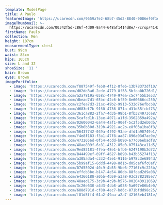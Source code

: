 ```yaml
---
template: ModelPage
title: A Paulo
featuredImage: 'https://ucarecdn.com/9659a7e2-68b7-45d2-8840-9086ef0f1da3/'
imageThumbnail: >-
  https://ucarecdn.com/00342f5d-c86f-4d09-9a44-648af1414d8e/-/crop/414x550/120,0/-/preview/
firstName: Paulo
collection: Men
height: 187cm
measurementType: chest
bust: 99cm
waist: 83cm
hips: 105cm
size: L and 32
shoeSize: '11 '
hair: Brown
eyes: Brown
imagePortfolio:
  - image: 'https://ucarecdn.com/f887549f-feb8-4f12-8fe6-13b78373df10/'
  - image: 'https://ucarecdn.com/d02dd8a6-2ede-4779-8f58-5bfca0b726d1/'
  - image: 'https://ucarecdn.com/a2a7819a-658c-4749-97ea-c5c7455b3e53/'
  - image: 'https://ucarecdn.com/dbead7d1-65bc-42c6-bf59-8e60666cc250/'
  - image: 'https://ucarecdn.com/c2fea7d3-21ac-49b2-9913-532d76efbcb8/'
  - image: 'https://ucarecdn.com/d683ef7b-9160-4736-871a-d31d35fcbf73/'
  - image: 'https://ucarecdn.com/361ca882-2fa7-4d3b-98b1-8fb324973ce8/'
  - image: 'https://ucarecdn.com/5cafcd1b-13ae-4071-a1fd-3562859a492a/'
  - image: 'https://ucarecdn.com/02600042-6a44-4af1-90ef-5c2f5d2eb0db/'
  - image: 'https://ucarecdn.com/35b0b30d-319b-4921-ac2b-e8f03a1ba8f8/'
  - image: 'https://ucarecdn.com/56437742-049a-4f92-93ae-dfd1a90749e1/'
  - image: 'https://ucarecdn.com/f4e8f183-f3a1-47f8-aa87-896a03d7ac0e/'
  - image: 'https://ucarecdn.com/4732056d-0f54-4cdd-b090-677c06ebadf8/'
  - image: 'https://ucarecdn.com/48ae809f-6c81-4312-85e0-075143ca11d5/'
  - image: 'https://ucarecdn.com/9ed82181-47ea-48e1-bfb6-6247190b2d72/'
  - image: 'https://ucarecdn.com/844499ef-69ff-4627-b890-b43b55274f13/'
  - image: 'https://ucarecdn.com/a305ada4-c332-45e1-9116-b978c3e6894d/'
  - image: 'https://ucarecdn.com/5b99af15-6ddd-4498-8d1b-d05caf6fc0af/'
  - image: 'https://ucarecdn.com/07d5502d-40c9-4b55-9be6-7716fc9c223b/'
  - image: 'https://ucarecdn.com/effcb3be-b147-4e54-80db-88fcad2d9a08/'
  - image: 'https://ucarecdn.com/e4366188-a0bb-4b59-a3a8-93c2782195e7/'
  - image: 'https://ucarecdn.com/48aed175-3c9b-4c9b-b576-002043911069/'
  - image: 'https://ucarecdn.com/3c26e630-a4d3-4cb8-a058-5a697e86b4e0/'
  - image: 'https://ucarecdn.com/688d791d-cf08-4ec7-bd6c-871bfdd98c25/'
  - image: 'https://ucarecdn.com/f81d5ff4-61a2-49aa-a2a7-42165eb4181e/'
---
```


